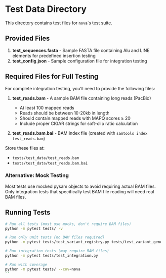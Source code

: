 # Test Data Directory

This directory contains test files for `nova`'s test suite.

## Provided Files

1. **test_sequences.fasta** - Sample FASTA file containing Alu and LINE elements for predefined insertion testing
2. **test_config.json** - Sample configuration file for integration testing

## Required Files for Full Testing

For complete integration testing, you'll need to provide the following files:

1. **test_reads.bam** - A sample BAM file containing long reads (PacBio)
    - At least 100 mapped reads
    - Reads should be between 10-20kb in length
    - Should contain mapped reads with MAPQ scores ≥ 20
    - Include proper CIGAR strings for soft-clip ratio calculation
   
2. **test_reads.bam.bai** - BAM index file (created with `samtools index test_reads.bam`)

Store these files at:
- `tests/test_data/test_reads.bam`
- `tests/test_data/test_reads.bam.bai`

### Alternative: Mock Testing

Most tests use mocked pysam objects to avoid requiring actual BAM files. Only integration tests that specifically test BAM file reading will need real BAM files.

## Running Tests

```bash
# Run all tests (most use mocks, don't require BAM files)
python -m pytest tests/ -v

# Run only unit tests (no BAM files required)
python -m pytest tests/test_variant_registry.py tests/test_variant_generator.py tests/test_read_inserter.py

# Run integration tests (may require BAM files)
python -m pytest tests/test_integration.py

# Run with coverage
python -m pytest tests/ --cov=nova
``
